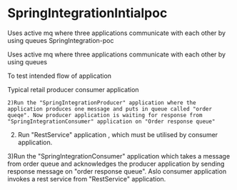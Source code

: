 # SpringIntegrationIntialpoc
Uses active mq where three applications communicate with each other by using queues
SpringIntegration-poc

Uses active mq where three applications communicate with each other by using queues

To test intended flow of application

Typical retail producer consumer application

    2)Run the "SpringIntegrationProducer" application where the application produces one message and puts in queue called "order queqe". Now producer application is waiting for response from "SpringIntegrationConsumer" application on "Order response queue"

  2)  Run "RestService" application , which must be utilised by consumer application.

3)Run the "SpringIntegrationConsumer" application which takes a message from order queue and acknowledges the producer application by sending response message on "order response queue". Aslo consumer application invokes a rest service from "RestService" application.
